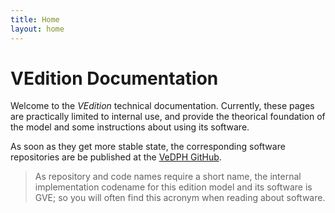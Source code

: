 ```yaml
---
title: Home
layout: home
---
```


# VEdition Documentation

Welcome to the _VEdition_ technical documentation. Currently, these pages are practically limited to internal use, and provide the theorical foundation of the model and some instructions about using its software.

As soon as they get more stable state, the corresponding software repositories are be published at the [VeDPH GitHub](https://github.com/vedph/).

>As repository and code names require a short name, the internal implementation codename for this edition model and its software is GVE; so you will often find this acronym when reading about software.
